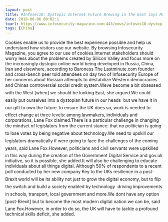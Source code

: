 ```yaml
---
layout: post
title: #Infosec18: Dystopic Internet Future Brewing in the East says Martha Lane Fox
date: 2018-06-06 00:02:1
tourl: https://www.infosecurity-magazine.com:443/news/infosec18-dystopic-internet-future/
tags: [China]
---
```

Cookies enable us to provide the best experience possible and help us understand how visitors use our website. By browsing Infosecurity Magazine, you agree to our use of cookies.Internet stakeholders should worry less about the problems created by Silicon Valley and focus more on the increasingly dystopic online world being developed in Russia, China, Iran and elsewhere, according to Baroness The Lastminute.com founder and cross-bench peer told attendees on day two of Infosecurity Europe of her concerns about Russian attempts to destabilize Western democracies and Chinas controversial social credit system.Weve become a bit obsessed with the West [when] we should be looking East, she argued.We could easily put ourselves into a dystopian future in our heads  but we have it in our gift to own the future.To ensure the UK does so, work is needed to effect change at three levels: among lawmakers, individuals and corporations, Lane Fox claimed.There is a particular challenge in changing the mindset of legislators from the current stance: that no politician is going to lose votes by being negative about technology.We need to upskill our legislators dramatically if were going to face the challenges of the coming years, said Lane Fox.However, politicians and civil servants were upskilled in this way during the creation of the Government Digital Service and gov.uk initiative, so it is possible, she added.It will also be challenging to educate individuals about all things digital. Although 50% of respondents to a recent poll conducted by her new company Key to the UKs resilience in a post-Brexit world will be its ability not just to grow the digital economy, but to flip the switch and build a society enabled by technology  driving improvements in schools, transport, local government and more.We dont have any option [post-Brexit] but to become the most modern digital nation we can be, said Lane Fox.However, in order to do so, the UK will have to tackle a profound technical skills deficit, she added.